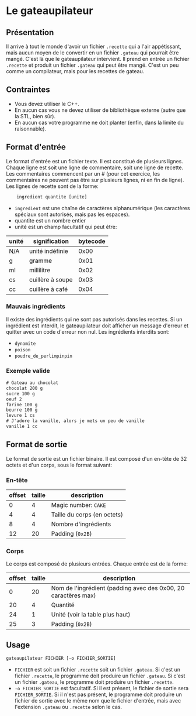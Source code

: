 # Le gateaupilateur

## Présentation

Il arrive à tout le monde d'avoir un fichier `.recette` qui a l'air appétissant, mais aucun moyen de le convertir en un fichier `.gateau` qui pourrait être mangé. C'est là que le gateaupilateur intervient. Il prend en entrée un fichier `.recette` et produit un fichier `.gateau` qui peut être mangé. C'est un peu comme un compilateur, mais pour les recettes de gateau.

## Contraintes

* Vous devez utiliser le C++.
* En aucun cas vous ne devez utiliser de bibliothèque externe (autre que la STL, bien sûr).
* En aucun cas votre programme ne doit planter (enfin, dans la limite du raisonnable).

## Format d'entrée

Le format d'entrée est un fichier texte. Il est constitué de plusieurs lignes. Chaque ligne est soit une ligne de commentaire, soit une ligne de recette. Les commentaires commencent par un # (pour cet exercice, les commentaires ne peuvent pas être sur plusieurs lignes, ni en fin de ligne). Les lignes de recette sont de la forme:

```txt
    ingredient quantite [unite]
```

* `ingredient` est une chaîne de caractères alphanumérique (les caractères spéciaux sont autorisés, mais pas les espaces).
* quantite est un nombre entier
* unité est un champ facultatif qui peut être:

| unité | signification    | bytecode |
|-------|------------------|----------|
| N/A   | unité indéfinie  | 0x00     |
| g     | gramme           | 0x01     |
| ml    | millilitre       | 0x02     |
| cs    | cuillère à soupe | 0x03     |
| cc    | cuillère à café  | 0x04     |

### Mauvais ingrédients

Il existe des ingrédients qui ne sont pas autorisés dans les recettes. Si un ingrédient est interdit, le gateaupilateur doit afficher un message d'erreur et quitter avec un code d'erreur non nul. Les ingrédients interdits sont:

* `dynamite`
* `poison`
* `poudre_de_perlimpinpin`

### Exemple valide

```txt
# Gateau au chocolat
chocolat 200 g
sucre 100 g
oeuf 2
farine 100 g
beurre 100 g
levure 1 cs
# J'adore la vanille, alors je mets un peu de vanille
vanille 1 cc
```

## Format de sortie

Le format de sortie est un fichier binaire. Il est composé d'un en-tête de 32 octets et d'un corps, sous le format suivant:

### En-tête

| offset | taille | description |
|--------|--------|-------------|
| 0   | 4      | Magic number: `CAKE` |
| 4   | 4      | Taille du corps (en octets) |
| 8   | 4      | Nombre d'ingrédients |
| 12  | 20     | Padding (`0x2B`) |

### Corps

Le corps est composé de plusieurs entrées. Chaque entrée est de la forme:

| offset | taille | description |
|--------|--------|-------------|
| 0      | 20     | Nom de l'ingrédient (padding avec des 0x00, 20 caractères max) |
| 20     | 4      | Quantité |
| 24     | 1      | Unité (voir la table plus haut) |
| 25     | 3      | Padding (`0x2B`) |

## Usage

```bash
gateaupilateur FICHIER [-o FICHIER_SORTIE]
```

* `FICHIER` est soit un fichier `.recette` soit un fichier `.gateau`. Si c'est un fichier `.recette`, le programme doit produire un fichier `.gateau`. Si c'est un fichier `.gateau`, le programme doit produire un fichier `.recette`.
* `-o FICHIER_SORTIE` est facultatif. Si il est présent, le fichier de sortie sera `FICHIER_SORTIE`. Si il n'est pas présent, le programme doit produire un fichier de sortie avec le même nom que le fichier d'entrée, mais avec l'extension `.gateau` ou `.recette` selon le cas.